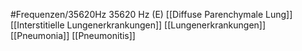 #Frequenzen/35620Hz
35620 Hz (E)
[[Diffuse Parenchymale Lung]]
[[Interstitielle Lungenerkrankungen]]
[[Lungenerkrankungen]]
[[Pneumonia]]
[[Pneumonitis]]